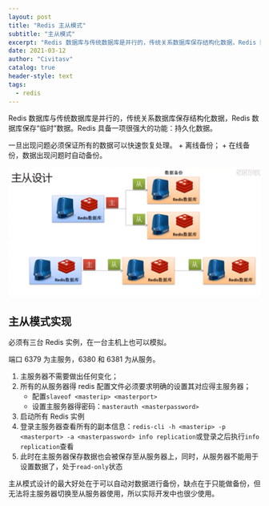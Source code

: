 ```yaml
---
layout: post
title: "Redis 主从模式"
subtitle: "主从模式"
excerpt: "Redis 数据库与传统数据库是并行的，传统关系数据库保存结构化数据，Redis 数据库保存“临时”数据。Redis 具备一项很强大的功能：持久化数据"
date: 2021-03-12
author: "Civitasv"
catalog: true
header-style: text
tags:
  - redis
---
```


Redis 数据库与传统数据库是并行的，传统关系数据库保存结构化数据，Redis 数据库保存“临时”数据。Redis 具备一项很强大的功能：持久化数据。

一旦出现问题必须保证所有的数据可以快速恢复处理。 + 离线备份； + 在线备份，数据出现问题时自动备份。

![主从设计](/img/in-post/redis/Redis主从设计.png)

## 主从模式实现

必须有三台 Redis 实例，在一台主机上也可以模拟。

端口 6379 为主服务，6380 和 6381 为从服务。

1. 主服务器不需要做出任何变化；
2. 所有的从服务器得 redis 配置文件必须要求明确的设置其对应得主服务器；
   - 配置`slaveof <masterip> <masterport>`
   - 设置主服务器得密码：`masterauth <masterpassword>`
3. 启动所有 Redis 实例
4. 登录主服务器查看所有的副本信息：`redis-cli -h <masterip> -p <masterport> -a <masterpassword> info replication`或登录之后执行`info replication`查看
5. 此时在主服务器保存数据也会被保存至从服务器上，同时，从服务器不能用于设置数据了，处于`read-only`状态

主从模式设计的最大好处在于可以自动对数据进行备份，缺点在于只能做备份，但无法将主服务器切换至从服务器使用，所以实际开发中也很少使用。
